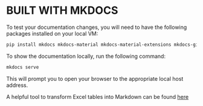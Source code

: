 # BUILT WITH MKDOCS

To test your documentation changes, you will need to have the following packages installed on your local VM:

```bash
pip install mkdocs mkdocs-material mkdocs-material-extensions mkdocs-git-revision-date-localized-plugin mike mkdocs-glightbox
```

To show the documentation locally, run the following command:

```bash
mkdocs serve
```

This will prompt you to open your browser to the appropriate local host address.

A helpful tool to transform Excel tables into Markdown can be found [here](https://tableconvert.com/excel-to-markdown)